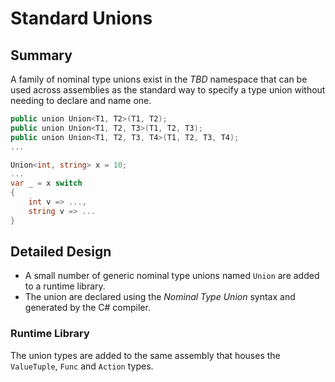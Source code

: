 # Standard Unions

## Summary

A family of nominal type unions exist in the *TBD* namespace that can be used across assemblies as the standard way to specify a type union without needing to declare and name one.

```csharp
public union Union<T1, T2>(T1, T2);
public union Union<T1, T2, T3>(T1, T2, T3);
public union Union<T1, T2, T3, T4>(T1, T2, T3, T4);
...

Union<int, string> x = 10;
...
var _ = x switch 
{
    int v => ...,
    string v => ...
}
```

## Detailed Design

* A small number of generic nominal type unions named `Union` are added to a runtime library.
* The union are declared using the *Nominal Type Union* syntax and generated by the C# compiler.

### Runtime Library

The union types are added to the same assembly that houses the `ValueTuple`, `Func` and `Action` types. 
